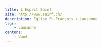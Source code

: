 ```yaml
---
title: L'Esprit Sainf
site: http://www.sainf.ch/
description: Église St-François à Lausanne
tags:
    - Lausanne
cantons: 
    - Vaud
---
```

